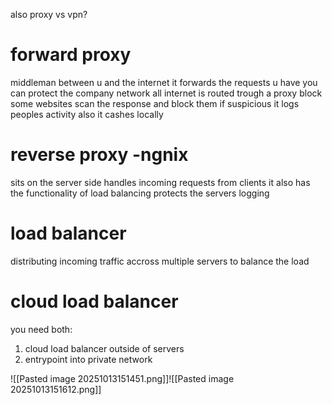 
also proxy vs vpn?

# forward proxy
middleman between u and the internet
it forwards the requests u have
you can protect the company network
all internet is routed trough a proxy
block some websites
scan the response and block them if suspicious
it logs peoples activity
also it cashes locally 

# reverse proxy -ngnix
sits on the server side
handles incoming requests from clients
it also has the functionality of load balancing
protects the servers
logging

# load balancer
distributing incoming traffic accross multiple servers to balance the load



# cloud load balancer
you need both:
1. cloud load balancer outside of servers
2. entrypoint into private network

![[Pasted image 20251013151451.png]]![[Pasted image 20251013151612.png]]